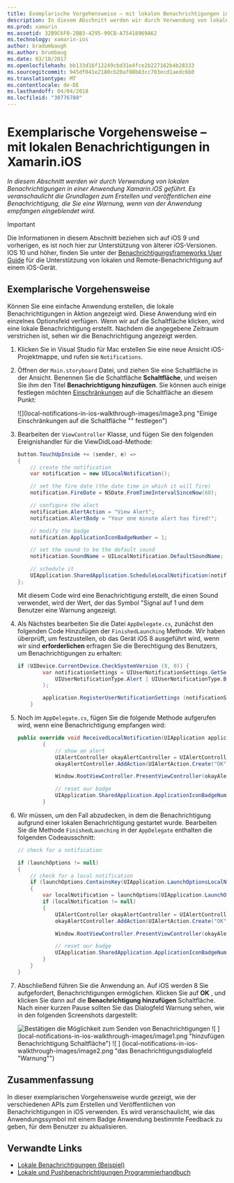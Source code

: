 ```yaml
---
title: Exemplarische Vorgehensweise – mit lokalen Benachrichtigungen in Xamarin.iOS
description: In diesem Abschnitt werden wir durch Verwendung von lokalen Benachrichtigungen in einer Anwendung Xamarin.iOS geführt. Es veranschaulicht die Grundlagen zum Erstellen und veröffentlichen eine Benachrichtigung, die Sie eine Warnung, wenn von der Anwendung empfangen eingeblendet wird.
ms.prod: xamarin
ms.assetid: 32B9C6F0-2BB3-4295-99CB-A75418969A62
ms.technology: xamarin-ios
author: bradumbaugh
ms.author: brumbaug
ms.date: 03/18/2017
ms.openlocfilehash: bb133d16f12249cbd31e4fce2b227162b4b28333
ms.sourcegitcommit: 945df041e2180cb20af08b83cc703ecd1aedc6b0
ms.translationtype: MT
ms.contentlocale: de-DE
ms.lasthandoff: 04/04/2018
ms.locfileid: "30776780"
---
```

# <a name="walkthrough---using-local-notifications-in-xamarinios"></a>Exemplarische Vorgehensweise – mit lokalen Benachrichtigungen in Xamarin.iOS

_In diesem Abschnitt werden wir durch Verwendung von lokalen Benachrichtigungen in einer Anwendung Xamarin.iOS geführt. Es veranschaulicht die Grundlagen zum Erstellen und veröffentlichen eine Benachrichtigung, die Sie eine Warnung, wenn von der Anwendung empfangen eingeblendet wird._

> [!IMPORTANT]
> Die Informationen in diesem Abschnitt beziehen sich auf iOS 9 und vorherigen, es ist noch hier zur Unterstützung von älterer iOS-Versionen. IOS 10 und höher, finden Sie unter der [Benachrichtigungsframeworks User Guide](~/ios/platform/user-notifications/index.md) für die Unterstützung von lokalen und Remote-Benachrichtigung auf einem iOS-Gerät.

## <a name="walkthrough"></a>Exemplarische Vorgehensweise

Können Sie eine einfache Anwendung erstellen, die lokale Benachrichtigungen in Aktion angezeigt wird. Diese Anwendung wird ein einzelnes Optionsfeld verfügen. Wenn wir auf die Schaltfläche klicken, wird eine lokale Benachrichtigung erstellt. Nachdem die angegebene Zeitraum verstrichen ist, sehen wir die Benachrichtigung angezeigt werden.


1. Klicken Sie in Visual Studio für Mac erstellen Sie eine neue Ansicht iOS-Projektmappe, und rufen sie `Notifications`.
1. Öffnen der `Main.storyboard` Datei, und ziehen Sie eine Schaltfläche in der Ansicht. Benennen Sie die Schaltfläche **Schaltfläche**, und weisen Sie ihm den Titel **Benachrichtigung hinzufügen**. Sie können auch einige festlegen möchten [Einschränkungen](~/ios/user-interface/designer/designer-auto-layout.md) auf die Schaltfläche an diesem Punkt: 

    ![](local-notifications-in-ios-walkthrough-images/image3.png "Einige Einschränkungen auf die Schaltfläche \"" festlegen")
1. Bearbeiten der `ViewController` Klasse, und fügen Sie den folgenden Ereignishandler für die ViewDidLoad-Methode:

    ```csharp
    button.TouchUpInside += (sender, e) =>
    {
        // create the notification
        var notification = new UILocalNotification();

        // set the fire date (the date time in which it will fire)
        notification.FireDate = NSDate.FromTimeIntervalSinceNow(60);

        // configure the alert
        notification.AlertAction = "View Alert";
        notification.AlertBody = "Your one minute alert has fired!";

        // modify the badge
        notification.ApplicationIconBadgeNumber = 1;

        // set the sound to be the default sound
        notification.SoundName = UILocalNotification.DefaultSoundName;

        // schedule it
        UIApplication.SharedApplication.ScheduleLocalNotification(notification);
    };
    ```

    Mit diesem Code wird eine Benachrichtigung erstellt, die einen Sound verwendet, wird der Wert, der das Symbol "Signal auf 1 und dem Benutzer eine Warnung angezeigt.

1. Als Nächstes bearbeiten Sie die Datei `AppDelegate.cs`, zunächst den folgenden Code Hinzufügen der `FinishedLaunching` Methode. Wir haben überprüft, um festzustellen, ob das Gerät iOS 8 ausgeführt wird, wenn wir sind **erforderlichen** erfragen Sie die Berechtigung des Benutzers, um Benachrichtigungen zu erhalten:

    ```csharp
    if (UIDevice.CurrentDevice.CheckSystemVersion (8, 0)) {
            var notificationSettings = UIUserNotificationSettings.GetSettingsForTypes (
                UIUserNotificationType.Alert | UIUserNotificationType.Badge | UIUserNotificationType.Sound, null
            );

            application.RegisterUserNotificationSettings (notificationSettings);
        }
    ```

1. Noch im `AppDelegate.cs`, fügen Sie die folgende Methode aufgerufen wird, wenn eine Benachrichtigung empfangen wird:

    ```csharp
    public override void ReceivedLocalNotification(UIApplication application, UILocalNotification notification)
            {
                // show an alert
                UIAlertController okayAlertController = UIAlertController.Create(notification.AlertAction, notification.AlertBody, UIAlertControllerStyle.Alert);
                okayAlertController.AddAction(UIAlertAction.Create("OK", UIAlertActionStyle.Default, null));

                Window.RootViewController.PresentViewController(okayAlertController, true, null);

                // reset our badge
                UIApplication.SharedApplication.ApplicationIconBadgeNumber = 0;
            }

    ```

1. Wir müssen, um den Fall abzudecken, in dem die Benachrichtigung aufgrund einer lokalen Benachrichtigung gestartet wurde. Bearbeiten Sie die Methode `FinishedLaunching` in der `AppDelegate` enthalten die folgenden Codeausschnitt:


    ```csharp
    // check for a notification

    if (launchOptions != null)
    {
        // check for a local notification
        if (launchOptions.ContainsKey(UIApplication.LaunchOptionsLocalNotificationKey))
        {
            var localNotification = launchOptions[UIApplication.LaunchOptionsLocalNotificationKey] as UILocalNotification;
            if (localNotification != null)
            {
                UIAlertController okayAlertController = UIAlertController.Create(localNotification.AlertAction, localNotification.AlertBody, UIAlertControllerStyle.Alert);
                okayAlertController.AddAction(UIAlertAction.Create("OK", UIAlertActionStyle.Default, null));

                Window.RootViewController.PresentViewController(okayAlertController, true, null);

                // reset our badge
                UIApplication.SharedApplication.ApplicationIconBadgeNumber = 0;
            }
        }
    }

    ```

1. Abschließend führen Sie die Anwendung an. Auf iOS werden 8 Sie aufgefordert, Benachrichtigungen ermöglichen. Klicken Sie auf **OK** , und klicken Sie dann auf die **Benachrichtigung hinzufügen** Schaltfläche. Nach einer kurzen Pause sollten Sie das Dialogfeld Warnung sehen, wie in den folgenden Screenshots dargestellt:

    ![](local-notifications-in-ios-walkthrough-images/image0.png "Bestätigen die Möglichkeit zum Senden von Benachrichtigungen") ![ ] (local-notifications-in-ios-walkthrough-images/image1.png "hinzufügen Benachrichtigung Schaltfläche") ![ ] (local-notifications-in-ios-walkthrough-images/image2.png "das Benachrichtigungsdialogfeld \"Warnung\"")

## <a name="summary"></a>Zusammenfassung

In dieser exemplarischen Vorgehensweise wurde gezeigt, wie der verschiedenen APIs zum Erstellen und Veröffentlichen von Benachrichtigungen in iOS verwenden. Es wird veranschaulicht, wie das Anwendungssymbol mit einem Badge Anwendung bestimmte Feedback zu geben, für dem Benutzer zu aktualisieren.


## <a name="related-links"></a>Verwandte Links

- [Lokale Benachrichtigungen (Beispiel)](https://developer.xamarin.com/samples/monotouch/LocalNotifications)
- [Lokale und Pushbenachrichtigungen Programmierhandbuch](https://developer.apple.com/library/prerelease/content/documentation/NetworkingInternet/Conceptual/RemoteNotificationsPG/)
